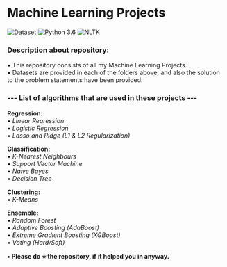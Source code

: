 # Machine Learning Projects
![Dataset](https://img.shields.io/badge/Dataset-Kaggle-blue.svg) ![Python 3.6](https://img.shields.io/badge/Python-3.6-brightgreen.svg) ![NLTK](https://img.shields.io/badge/Library-sklearn-orange.svg)

### Description about repository:
• This repository consists of all my Machine Learning Projects.<br/>
• Datasets are provided in each of the folders above, and also the solution to the problem statements have been provided.<br/>

### --- List of algorithms that are used in these projects ---
**Regression:**<br/>
  • _Linear Regression_<br/>
  • _Logistic Regression_<br/>
  • _Lasso and Ridge (L1 & L2 Regularization)_<br/>

**Classification:**<br/>
  • _K-Nearest Neighbours_<br/>
  • _Support Vector Machine_<br/>
  • _Naive Bayes_<br/>
  • _Decision Tree_<br/>
 
**Clustering:**<br/>
  • _K-Means_<br/>
  
**Ensemble:**<br/>
  • _Random Forest_<br/>
  • _Adaptive Boosting (AdaBoost)_<br/>
  • _Extreme Gradient Boosting (XGBoost)_<br/>
  • _Voting (Hard/Soft)_<br/>

**• Please do ⭐ the repository, if it helped you in anyway.**
